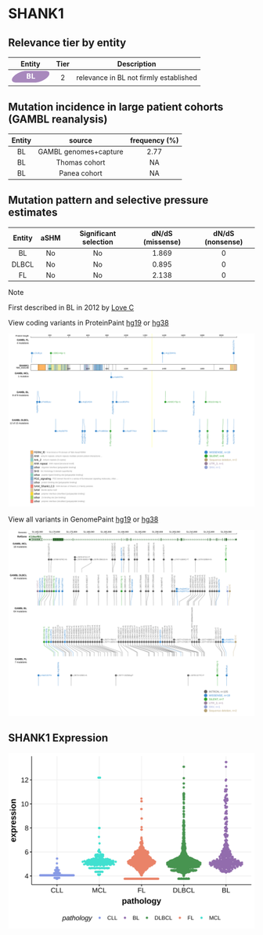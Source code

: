 # SHANK1

## Relevance tier by entity

|Entity|Tier|Description                           |
|:------:|:----:|--------------------------------------|
|![BL](images/icons/BL_tier2.png)    |2   |relevance in BL not firmly established|

## Mutation incidence in large patient cohorts (GAMBL reanalysis)

|Entity|source               |frequency (%)|
|:------:|:---------------------:|:-------------:|
|BL    |GAMBL genomes+capture|2.77         |
|BL    |Thomas cohort        |  NA         |
|BL    |Panea cohort         |  NA         |

## Mutation pattern and selective pressure estimates

|Entity|aSHM|Significant selection|dN/dS (missense)|dN/dS (nonsense)|
|:------:|:----:|:---------------------:|:----------------:|:----------------:|
|BL    |No  |No                   |1.869           |0               |
|DLBCL |No  |No                   |0.895           |0               |
|FL    |No  |No                   |2.138           |0               |


> [!NOTE]
> First described in BL in 2012 by [Love C](https://pubmed.ncbi.nlm.nih.gov/23143597)


View coding variants in ProteinPaint [hg19](https://morinlab.github.io/LLMPP/GAMBL/SHANK1_protein.html)  or [hg38](https://morinlab.github.io/LLMPP/GAMBL/SHANK1_protein_hg38.html)

![image](images/proteinpaint/SHANK1_NM_016148.svg)

View all variants in GenomePaint [hg19](https://morinlab.github.io/LLMPP/GAMBL/SHANK1.html)  or [hg38](https://morinlab.github.io/LLMPP/GAMBL/SHANK1_hg38.html)

![image](images/proteinpaint/SHANK1.svg)
## SHANK1 Expression
![image](images/gene_expression/SHANK1_by_pathology.svg)
<!-- ORIGIN: loveGeneticLandscapeMutations2012 -->
<!-- BL: loveGeneticLandscapeMutations2012 -->
